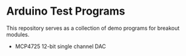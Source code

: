 # Arduino Test Programs

This repository serves as a collection of demo programs for breakout modules.

*  MCP4725 12-bit single channel DAC 